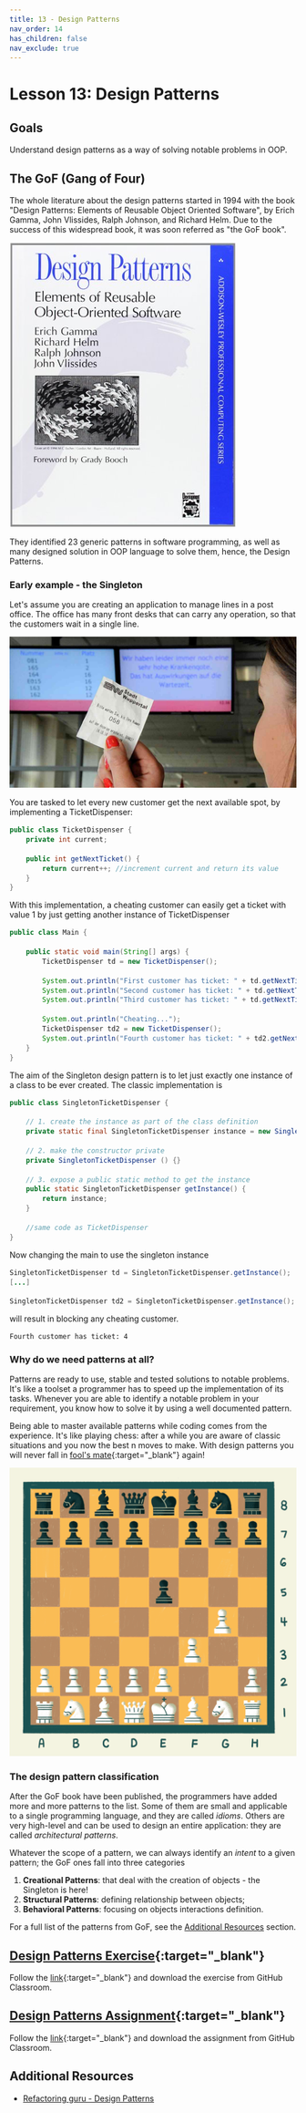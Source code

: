```yaml
---
title: 13 - Design Patterns
nav_order: 14
has_children: false
nav_exclude: true
---
```


# Lesson 13: Design Patterns

## Goals
Understand design patterns as a way of solving notable problems in OOP.

## The GoF (Gang of Four)
The whole literature about the design patterns started in 1994 with the 
book "Design Patterns: Elements of Reusable Object Oriented Software", by
Erich Gamma, John Vlissides, Ralph Johnson, and Richard Helm. Due to the 
success of this widespread book, it was soon referred as "the GoF book".

![GoF Book](img/gof-book.jpeg)

They identified 23 generic patterns in software programming, as well as many
designed solution in OOP language to solve them, hence, the Design Patterns.

### Early example - the Singleton
Let's assume you are creating an application to manage lines in a post office.
The office has many front desks that can carry any operation, so that the customers
wait in a single line. 

![Line number](img/line-number.jpeg)

You are tasked to let every new customer get the next
available spot, by implementing a TicketDispenser:

```java
public class TicketDispenser {
    private int current;
    
    public int getNextTicket() {
        return current++; //increment current and return its value
    }
}
```

With this implementation, a cheating customer can easily get a ticket with value 1
by just getting another instance of TicketDispenser
```java
public class Main {

    public static void main(String[] args) {
        TicketDispenser td = new TicketDispenser();

        System.out.println("First customer has ticket: " + td.getNextTicket()); // 1
        System.out.println("Second customer has ticket: " + td.getNextTicket()); // 2
        System.out.println("Third customer has ticket: " + td.getNextTicket()); // 3

        System.out.println("Cheating...");
        TicketDispenser td2 = new TicketDispenser();
        System.out.println("Fourth customer has ticket: " + td2.getNextTicket()); // 1
    }
}
```

The aim of the Singleton design pattern is to let just exactly one instance of a class
to be ever created. The classic implementation is

```java
public class SingletonTicketDispenser {
    
    // 1. create the instance as part of the class definition
    private static final SingletonTicketDispenser instance = new SingletonTicketDispenser();
    
    // 2. make the constructor private
    private SingletonTicketDispenser () {}
    
    // 3. expose a public static method to get the instance
    public static SingletonTicketDispenser getInstance() {
        return instance;
    }
    
    //same code as TicketDispenser
}
```

Now changing the main to use the singleton instance 

```java
SingletonTicketDispenser td = SingletonTicketDispenser.getInstance();
[...]
        
SingletonTicketDispenser td2 = SingletonTicketDispenser.getInstance();
```

will result in blocking any cheating customer.

```
Fourth customer has ticket: 4
```

### Why do we need patterns at all?
Patterns are ready to use, stable and tested solutions to notable problems.
It's like a toolset a programmer has to speed up the implementation of its tasks.
Whenever you are able to identify a notable problem in your requirement, you
know how to solve it by using a well documented pattern.

Being able to master available patterns while coding comes from the experience. It's
like playing chess: after a while you are aware of classic situations and you now
the best n moves to make. With design patterns you will never fall in 
[fool's mate](https://www.youtube.com/watch?v=jrUalgPaiPQ ){:target="_blank"} again!

![Fools Mate](img/fools-mate.png)

### The design pattern classification
After the GoF book have been published, the programmers have added more and
more patterns to the list. Some of them are small and applicable to a single
programming language, and they are called _idioms_. Others are very high-level
and can be used to design an entire application: they are called _architectural
patterns_.

Whatever the scope of a pattern, we can always identify an _intent_ to
a given pattern; the GoF ones fall into three categories

1. **Creational Patterns**: that deal with the creation of objects - the Singleton is here!
2. **Structural Patterns**: defining relationship between objects; 
3. **Behavioral Patterns**: focusing on objects interactions definition.

For a full list of the patterns from GoF, see the [Additional Resources](#additional-resources) section.

## [Design Patterns Exercise](https://classroom.github.com/a/q-0qTY9E ){:target="_blank"}

Follow the [link](https://classroom.github.com/a/q-0qTY9E ){:target="_blank"} and download the exercise from GitHub Classroom.

## [Design Patterns Assignment](https://classroom.github.com/a/ayYQF8Gq ){:target="_blank"}

Follow the [link](https://classroom.github.com/a/ayYQF8Gq ){:target="_blank"} and download the assignment from GitHub Classroom.

## Additional Resources

 - [Refactoring guru - Design Patterns](https://refactoring.guru/design-patterns)
